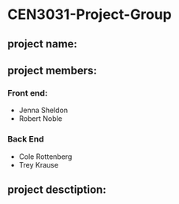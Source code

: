 # CEN3031-Project-Group
## project name:
## project members:
### Front end:
 - Jenna Sheldon 
-  Robert Noble
### Back End
- Cole Rottenberg
- Trey Krause
## project desctiption:

